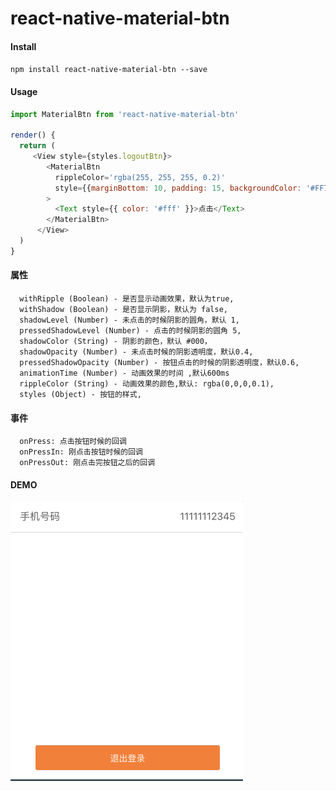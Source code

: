 # react-native-material-btn

#### Install
`npm install react-native-material-btn --save`

#### Usage
```js
import MaterialBtn from 'react-native-material-btn'

render() {
  return (
     <View style={styles.logoutBtn}>
        <MaterialBtn
          rippleColor='rgba(255, 255, 255, 0.2)'
          style={{marginBottom: 10, padding: 15, backgroundColor: '#FF7421'}} 
        >
          <Text style={{ color: '#fff' }}>点击</Text>
        </MaterialBtn>
      </View>
  )
}
```

#### 属性

```
  withRipple (Boolean) - 是否显示动画效果，默认为true,
  withShadow (Boolean) - 是否显示阴影，默认为 false,
  shadowLevel (Number) - 未点击的时候阴影的圆角，默认 1,
  pressedShadowLevel (Number) - 点击的时候阴影的圆角 5,
  shadowColor (String) - 阴影的颜色，默认 #000，
  shadowOpacity (Number) - 未点击时候的阴影透明度，默认0.4,
  pressedShadowOpacity (Number) - 按钮点击的时候的阴影透明度，默认0.6,
  animationTime (Number) - 动画效果的时间 ,默认600ms
  rippleColor (String) - 动画效果的颜色,默认: rgba(0,0,0,0.1),
  styles (Object) - 按钮的样式,
```

#### 事件

```
  onPress: 点击按钮时候的回调
  onPressIn: 刚点击按钮时候的回调
  onPressOut: 刚点击完按钮之后的回调
```

#### DEMO
![demo.gif](demo.gif)

